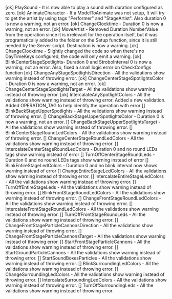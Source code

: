 [ok] PlaySound - It is now able to play a sound with duration configured as zero.
[ok] AnimateCharacter - If a ModelToAnimate was not setup, It will try to get the artist by using tags "Performer" and "StageArtist". Also duration 0 is now a warning, not an error.
[ok] ChangeClocktime - Duration 0 is now a warning, not an error.
[ok] MoveArtist - Removed Duration NumberValue from the operation since it is irrelevant for the operation itself, but it was programatically added to the folder on the Setup function, since it is still needed by the Server script. Destination is now a warning.
[ok] ChangeClocktime - Slightly changed the code so when there's no DayTimeKeys configured, the code will only emit a warning.
[ok] BlinkCenterStageSpotlights- Duration 0 and StroboInterval 0 is now a warning, not an error. Also, fixed a small logic error on CheckConfigs function
[ok] ChangeAnyStageSpotlightsDirection - All the validations show warning instead of throwing error.
[ok] ChangeCenterStageSpotlightsColor - Duration 0 is now a warning, not an error.
[ok] ChangeCenterStageSpotlightsTarget - All the validations show warning instead of throwing error.
[ok] IntercalateAnySpotlightColors - All the validations show warning instead of throwing error. Added a new validation. Added OPERATION_TAG to help identify the operation with error
[] BlinkBackStageUpperSpotlights - All the validations show warning instead of throwing error.
[] ChangeBackStageUpperSpotlightsColor - Duration 0 is now a warning, not an error.
[] ChangeBackStageUpperSpotlightsTarget - All the validations show warning instead of throwing error.
[] BlinkCenterStageRoundLedColors - All the validations show warning instead of throwing error.
[] ChangeCenterStageRoundLedColors - All the validations show warning instead of throwing error.
[] IntercalateCenterStageRoundLedColors - Duration 0 and no round LEDs tags show warning instead of error
[] TurnOffCenterStageRoundLeds - Duration 0 and no round LEDs tags show warning instead of error
[] BlinkEntireStageLedColors - Duration 0 and no blink interval now shows warning instead of error
[] ChangeEntireStageLedColors - All the validations show warning instead of throwing error.
[] IntercalateEntireStageLedColors - All the validations show warning instead of throwing error.
[] TurnOffEntireStageLeds - All the validations show warning instead of throwing error.
[] BlinkFrontStageRoundLedColors - All the validations show warning instead of throwing error.
[] ChangeFrontStageRoundLedColors - All the validations show warning instead of throwing error.
[] IntercalateFrontStageRoundLedColors - All the validations show warning instead of throwing error.
[] TurnOffFrontStageRoundLeds - All the validations show warning instead of throwing error.
[] ChangeFrontStageParticleCannonsDirection - All the validations show warning instead of throwing error.
[] ChangeFrontStageParticleCannonsTarget - All the validations show warning instead of throwing error.
[] StartFrontStageParticleCannons - All the validations show warning instead of throwing error.
[] StartGroundParticleCannons - All the validations show warning instead of throwing error.
[] StartSoundBoxesParticles - All the validations show warning instead of throwing error.
[] BlinkSurroundingLedColors - All the validations show warning instead of throwing error.
[] ChangeSurroundingLedColors - All the validations show warning instead of throwing error.
[] IntercalateSurroundingLedColors - All the validations show warning instead of throwing error.
[] TurnOffSurroundingLeds - All the validations show warning instead of throwing error.